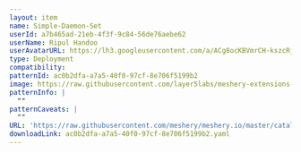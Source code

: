 ```yaml
---
layout: item
name: Simple-Daemon-Set
userId: a7b465ad-21eb-4f3f-9c84-56de76aebe62
userName: Ripul Handoo
userAvatarURL: https://lh3.googleusercontent.com/a/ACg8ocKBVmrCH-kszcRj5jpdBR53K1-E7YPUd3-kFmRFGGRN=s96-c
type: Deployment
compatibility: 
patternId: ac0b2dfa-a7a5-40f0-97cf-8e706f5199b2
image: https://raw.githubusercontent.com/layer5labs/meshery-extensions-packages/master/action-assets/design-assets/ac0b2dfa-a7a5-40f0-97cf-8e706f5199b2.png
patternInfo: |
  ""
patternCaveats: |
  ""
URL: 'https://raw.githubusercontent.com/meshery/meshery.io/master/catalog/ac0b2dfa-a7a5-40f0-97cf-8e706f5199b2.yaml'
downloadLink: ac0b2dfa-a7a5-40f0-97cf-8e706f5199b2.yaml
---
```

